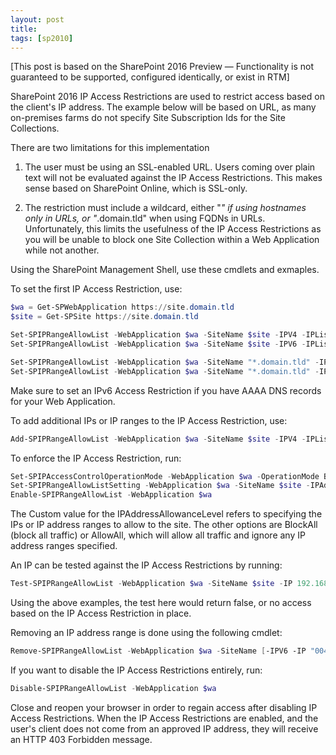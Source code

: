 ```yaml
---
layout: post
title: 
tags: [sp2010]
---
```


[This post is based on the SharePoint 2016 Preview — Functionality is not guaranteed to be supported, configured identically, or exist in RTM]

SharePoint 2016 IP Access Restrictions are used to restrict access based on the client's IP address. The example below will be based on URL, as many on-premises farms do not specify Site Subscription Ids for the Site Collections.

There are two limitations for this implementation

1) The user must be using an SSL-enabled URL. Users coming over plain text will not be evaluated against the IP Access Restrictions. This makes sense based on SharePoint Online, which is SSL-only.

2) The restriction must include a wildcard, either "*" if using hostnames only in URLs, or "*.domain.tld" when using FQDNs in URLs. Unfortunately, this limits the usefulness of the IP Access Restrictions as you will be unable to block one Site Collection within a Web Application while not another.

Using the SharePoint Management Shell, use these cmdlets and exmaples.

To set the first IP Access Restriction, use:

```powershell
$wa = Get-SPWebApplication https://site.domain.tld
$site = Get-SPSite https://site.domain.tld

Set-SPIPRangeAllowList -WebApplication $wa -SiteName $site -IPV4 -IPList "172.16.0.0/16"
Set-SPIPRangeAllowList -WebApplication $wa -SiteName $site -IPV6 -IPList "0040::/48"

Set-SPIPRangeAllowList -WebApplication $wa -SiteName "*.domain.tld" -IPV4 -IPList "172.16.0.0/16" 
Set-SPIPRangeAllowList -WebApplication $wa -SiteName "*.domain.tld" -IPV6 -IPList "0040::/48"
```

Make sure to set an IPv6 Access Restriction if you have AAAA DNS records for your Web Application.

To add additional IPs or IP ranges to the IP Access Restriction, use:

```powershell
Add-SPIPRangeAllowList -WebApplication $wa -SiteName $site -IPV4 -IPList "10.10.0.0/24"
```

To enforce the IP Access Restriction, run:

```powershell
Set-SPIPAccessControlOperationMode -WebApplication $wa -OperationMode ByRequestUrl
Set-SPIPRangeAllowListSetting -WebApplication $wa -SiteName $site -IPAddressAllowanceLevel Custom
Enable-SPIPRangeAllowList -WebApplication $wa
```

The Custom value for the IPAddressAllowanceLevel refers to specifying the IPs or IP address ranges to allow to the site. The other options are BlockAll (block all traffic) or AllowAll, which will allow all traffic and ignore any IP address ranges specified.

An IP can be tested against the IP Access Restrictions by running:

```powershell
Test-SPIPRangeAllowList -WebApplication $wa -SiteName $site -IP 192.168.0.10
```

Using the above examples, the test here would return false, or no access based on the IP Access Restriction in place.

Removing an IP address range is done using the following cmdlet:

```powershell
Remove-SPIPRangeAllowList -WebApplication $wa -SiteName [-IPV6 -IP "0040::/48"]
```

If you want to disable the IP Access Restrictions entirely, run:

```powershell
Disable-SPIPRangeAllowList -WebApplication $wa
```

Close and reopen your browser in order to regain access after disabling IP Access Restrictions. When the IP Access Restrictions are enabled, and the user's client does not come from an approved IP address, they will receive an HTTP 403 Forbidden message.